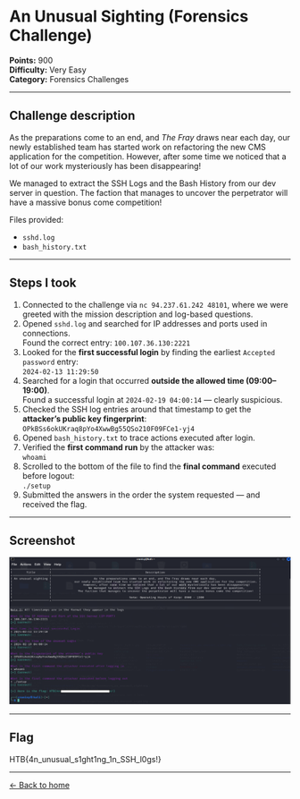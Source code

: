 # An Unusual Sighting (Forensics Challenge)

**Points:** 900  
**Difficulty:** Very Easy  
**Category:** Forensics Challenges

---

## Challenge description

As the preparations come to an end, and *The Fray* draws near each day, our newly established team has started work on refactoring the new CMS application for the competition. However, after some time we noticed that a lot of our work mysteriously has been disappearing!

We managed to extract the SSH Logs and the Bash History from our dev server in question. The faction that manages to uncover the perpetrator will have a massive bonus come competition!

Files provided:
- `sshd.log`
- `bash_history.txt`

---

## Steps I took

1. Connected to the challenge via `nc 94.237.61.242 48101`, where we were greeted with the mission description and log-based questions.  
2. Opened `sshd.log` and searched for IP addresses and ports used in connections.  
   Found the correct entry: `100.107.36.130:2221`  
3. Looked for the **first successful login** by finding the earliest `Accepted password` entry:  
   `2024-02-13 11:29:50`  
4. Searched for a login that occurred **outside the allowed time (09:00–19:00)**.  
   Found a successful login at `2024-02-19 04:00:14` — clearly suspicious.  
5. Checked the SSH log entries around that timestamp to get the **attacker’s public key fingerprint**:  
   `OPkBSs6okUKraq8pYo4XwwBg55QSo210F09FCe1-yj4`  
6. Opened `bash_history.txt` to trace actions executed after login.  
7. Verified the **first command run** by the attacker was:  
   `whoami`  
8. Scrolled to the bottom of the file to find the **final command** executed before logout:  
   `./setup`  
9. Submitted the answers in the order the system requested — and received the flag.

---

## Screenshot

![Terminal view showing answers and flag](unusual_sighting.png)

---

## Flag
HTB{4n_unusual_s1ght1ng_1n_SSH_l0gs!}

---

[← Back to home](../../README.md)
